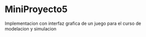 # MiniProyecto5
Implementacion con interfaz grafica de un juego para el curso de modelacion y simulacion
